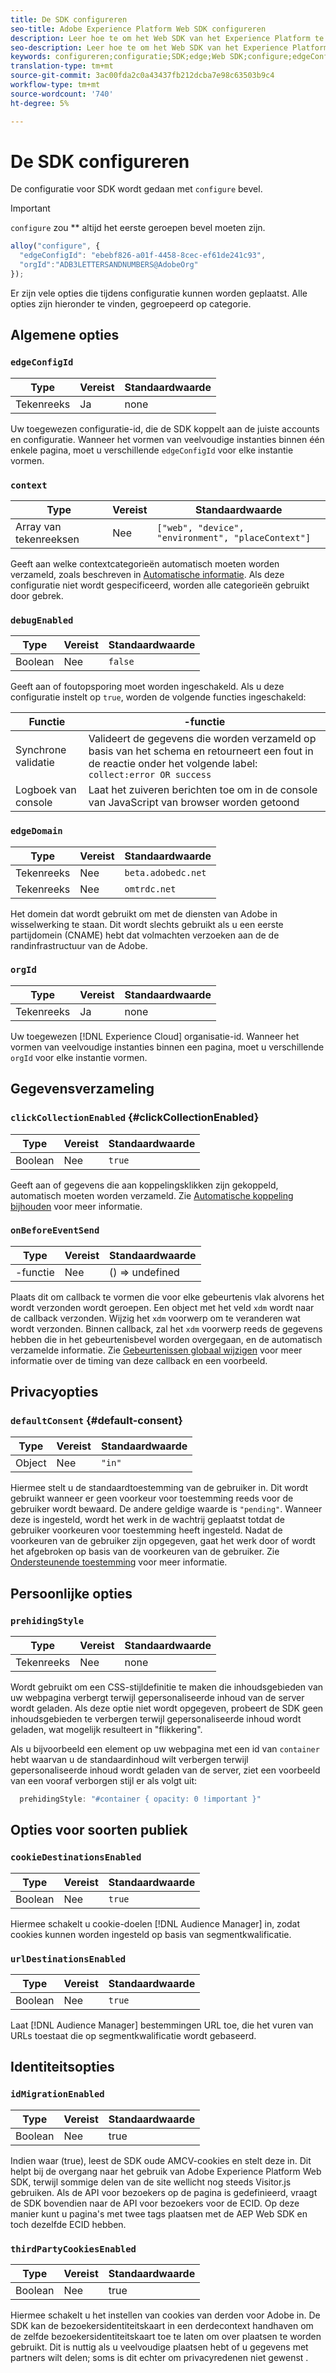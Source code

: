 ```yaml
---
title: De SDK configureren
seo-title: Adobe Experience Platform Web SDK configureren
description: Leer hoe te om het Web SDK van het Experience Platform te vormen
seo-description: Leer hoe te om het Web SDK van het Experience Platform te vormen
keywords: configureren;configuratie;SDK;edge;Web SDK;configure;edgeConfigId;context;web;apparaat;omgeving;placeContext;debugEnabled;edgeDomain;orgId;clickCollectionEnabled;onBeforeEventSend;defaultConsent;web sdk montages;prehideStyle;opacity;cookieDestinationEnabled;urlMigrationEnabled;idID Enabled;thirdPartyCookiesEnabled;
translation-type: tm+mt
source-git-commit: 3ac00fda2c0a43437fb212dcba7e98c63503b9c4
workflow-type: tm+mt
source-wordcount: '740'
ht-degree: 5%

---
```



# De SDK configureren

De configuratie voor SDK wordt gedaan met `configure` bevel.

>[!IMPORTANT]
>
>`configure` zou  ** altijd het eerste geroepen bevel moeten zijn.

```javascript
alloy("configure", {
  "edgeConfigId": "ebebf826-a01f-4458-8cec-ef61de241c93",
  "orgId":"ADB3LETTERSANDNUMBERS@AdobeOrg"
});
```

Er zijn vele opties die tijdens configuratie kunnen worden geplaatst. Alle opties zijn hieronder te vinden, gegroepeerd op categorie.

## Algemene opties

### `edgeConfigId`

| **Type** | **Vereist** | **Standaardwaarde** |
| -------- | ------------ | ----------------- |
| Tekenreeks | Ja | none |

Uw toegewezen configuratie-id, die de SDK koppelt aan de juiste accounts en configuratie.  Wanneer het vormen van veelvoudige instanties binnen één enkele pagina, moet u verschillende `edgeConfigId` voor elke instantie vormen.

### `context`

| **Type** | **Vereist** | **Standaardwaarde** |
| ---------------- | ------------ | -------------------------------------------------- |
| Array van tekenreeksen | Nee | `["web", "device", "environment", "placeContext"]` |

Geeft aan welke contextcategorieën automatisch moeten worden verzameld, zoals beschreven in [Automatische informatie](../data-collection/automatic-information.md).  Als deze configuratie niet wordt gespecificeerd, worden alle categorieën gebruikt door gebrek.

### `debugEnabled`

| **Type** | **Vereist** | **Standaardwaarde** |
| -------- | ------------ | ----------------- |
| Boolean | Nee | `false` |

Geeft aan of foutopsporing moet worden ingeschakeld. Als u deze configuratie instelt op `true`, worden de volgende functies ingeschakeld:

| **Functie** | **-functie** |
| ---------------------- | ------------------ |
| Synchrone validatie | Valideert de gegevens die worden verzameld op basis van het schema en retourneert een fout in de reactie onder het volgende label: `collect:error OR success` |
| Logboek van console | Laat het zuiveren berichten toe om in de console van JavaScript van browser worden getoond |

### `edgeDomain`

| **Type** | **Vereist** | **Standaardwaarde** |
| -------- | ------------ | ------------------ |
| Tekenreeks | Nee | `beta.adobedc.net` |
| Tekenreeks | Nee | `omtrdc.net` |

Het domein dat wordt gebruikt om met de diensten van Adobe in wisselwerking te staan. Dit wordt slechts gebruikt als u een eerste partijdomein (CNAME) hebt dat volmachten verzoeken aan de de randinfrastructuur van de Adobe.

### `orgId`

| **Type** | **Vereist** | **Standaardwaarde** |
| -------- | ------------ | ----------------- |
| Tekenreeks | Ja | none |

Uw toegewezen [!DNL Experience Cloud] organisatie-id.  Wanneer het vormen van veelvoudige instanties binnen een pagina, moet u verschillende `orgId` voor elke instantie vormen.

## Gegevensverzameling

### `clickCollectionEnabled` {#clickCollectionEnabled}

| **Type** | **Vereist** | **Standaardwaarde** |
| -------- | ------------ | ----------------- |
| Boolean | Nee | `true` |

Geeft aan of gegevens die aan koppelingsklikken zijn gekoppeld, automatisch moeten worden verzameld. Zie [Automatische koppeling bijhouden](../data-collection/track-links.md#automaticLinkTracking) voor meer informatie.

### `onBeforeEventSend`

| **Type** | **Vereist** | **Standaardwaarde** |
| -------- | ------------ | ----------------- |
| -functie | Nee | () => undefined |

Plaats dit om callback te vormen die voor elke gebeurtenis vlak alvorens het wordt verzonden wordt geroepen.  Een object met het veld `xdm` wordt naar de callback verzonden.  Wijzig het `xdm` voorwerp om te veranderen wat wordt verzonden.  Binnen callback, zal het `xdm` voorwerp reeds de gegevens hebben die in het gebeurtenisbevel worden overgegaan, en de automatisch verzamelde informatie. Zie [Gebeurtenissen globaal wijzigen](tracking-events.md#modifying-events-globally) voor meer informatie over de timing van deze callback en een voorbeeld.

## Privacyopties

### `defaultConsent` {#default-consent}

| **Type** | **Vereist** | **Standaardwaarde** |
| -------- | ------------ | ----------------- |
| Object | Nee | `"in"` |

Hiermee stelt u de standaardtoestemming van de gebruiker in. Dit wordt gebruikt wanneer er geen voorkeur voor toestemming reeds voor de gebruiker wordt bewaard. De andere geldige waarde is `"pending"`. Wanneer deze is ingesteld, wordt het werk in de wachtrij geplaatst totdat de gebruiker voorkeuren voor toestemming heeft ingesteld. Nadat de voorkeuren van de gebruiker zijn opgegeven, gaat het werk door of wordt het afgebroken op basis van de voorkeuren van de gebruiker. Zie [Ondersteunende toestemming](../consent/supporting-consent.md) voor meer informatie.

## Persoonlijke opties

### `prehidingStyle`

| **Type** | **Vereist** | **Standaardwaarde** |
| -------- | ------------ | ----------------- |
| Tekenreeks | Nee | none |

Wordt gebruikt om een CSS-stijldefinitie te maken die inhoudsgebieden van uw webpagina verbergt terwijl gepersonaliseerde inhoud van de server wordt geladen. Als deze optie niet wordt opgegeven, probeert de SDK geen inhoudsgebieden te verbergen terwijl gepersonaliseerde inhoud wordt geladen, wat mogelijk resulteert in &quot;flikkering&quot;.

Als u bijvoorbeeld een element op uw webpagina met een id van `container` hebt waarvan u de standaardinhoud wilt verbergen terwijl gepersonaliseerde inhoud wordt geladen van de server, ziet een voorbeeld van een vooraf verborgen stijl er als volgt uit:

```javascript
  prehidingStyle: "#container { opacity: 0 !important }"
```

## Opties voor soorten publiek

### `cookieDestinationsEnabled`

| **Type** | **Vereist** | **Standaardwaarde** |
| -------- | ------------ | ----------------- |
| Boolean | Nee | `true` |

Hiermee schakelt u cookie-doelen [!DNL Audience Manager] in, zodat cookies kunnen worden ingesteld op basis van segmentkwalificatie.

### `urlDestinationsEnabled`

| **Type** | **Vereist** | **Standaardwaarde** |
| -------- | ------------ | ----------------- |
| Boolean | Nee | `true` |

Laat [!DNL Audience Manager] bestemmingen URL toe, die het vuren van URLs toestaat die op segmentkwalificatie wordt gebaseerd.

## Identiteitsopties

### `idMigrationEnabled`

| **Type** | **Vereist** | **Standaardwaarde** |
| -------- | ------------ | ----------------- |
| Boolean | Nee | true |

Indien waar (true), leest de SDK oude AMCV-cookies en stelt deze in. Dit helpt bij de overgang naar het gebruik van Adobe Experience Platform Web SDK, terwijl sommige delen van de site wellicht nog steeds Visitor.js gebruiken. Als de API voor bezoekers op de pagina is gedefinieerd, vraagt de SDK bovendien naar de API voor bezoekers voor de ECID. Op deze manier kunt u pagina&#39;s met twee tags plaatsen met de AEP Web SDK en toch dezelfde ECID hebben.

### `thirdPartyCookiesEnabled`

| **Type** | **Vereist** | **Standaardwaarde** |
| -------- | ------------ | ----------------- |
| Boolean | Nee | true |

Hiermee schakelt u het instellen van cookies van derden voor Adobe in. De SDK kan de bezoekersidentiteitskaart in een derdecontext handhaven om de zelfde bezoekersidentiteitskaart toe te laten om over plaatsen te worden gebruikt. Dit is nuttig als u veelvoudige plaatsen hebt of u gegevens met partners wilt delen; soms is dit echter om privacyredenen niet gewenst .
